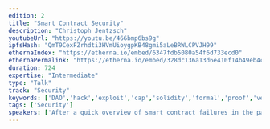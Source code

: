 ```yaml
---
edition: 2
title: "Smart Contract Security"
description: "Christoph Jentzsch"
youtubeUrl: "https://youtu.be/466bmp6bs9g"
ipfsHash: "QmT9CexFZrhdti3HVmUioygpKB48gmi5aLeBRWLCPVJH99"
ethernaIndex: "https://etherna.io/embed/6347fdb5080a54f6d733ecd0"
ethernaPermalink: "https://etherna.io/embed/328dc136a13d6e410f14b49eb4c5b2f16c765e2069cec0078926413934c2ec95"
duration: 724
expertise: "Intermediate"
type: "Talk"
track: "Security"
keywords: ['DAO','hack','exploit','cap','solidity','formal','proof','verification','invariance','centralization','fork','failsafe','governance','dapps','community','multisig','updates','delays','libraries','developers','tools','compiler','IDEs']
tags: ['Security']
speakers: ['After a quick overview of smart contract failures in the past','a list of important takeaways will be covered. Some coding techniques to prevent unexpected behaviour in smart contracts will be covered as well as some remarks about governance in decentralized systems.']
---
```

